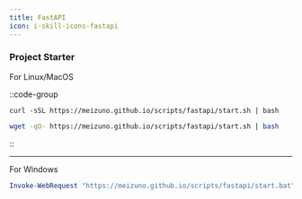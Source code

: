 ```yaml
---
title: FastAPI
icon: i-skill-icons-fastapi
---
```


### Project Starter

For Linux/MacOS

::code-group
```shell [curl]
curl -sSL https://meizuno.github.io/scripts/fastapi/start.sh | bash
```

```bash [wget]
wget -qO- https://meizuno.github.io/scripts/fastapi/start.sh | bash
```
::

---

For Windows

```powershell [powershell]
Invoke-WebRequest "https://meizuno.github.io/scripts/fastapi/start.bat" -OutFile "$env:TEMP\start.bat"; cmd.exe /c "$env:TEMP\start.bat"
```
